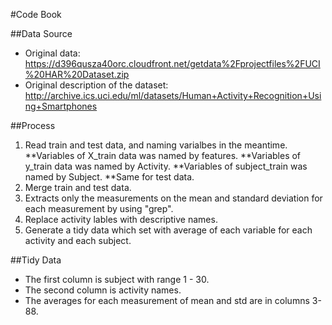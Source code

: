 #Code Book

##Data Source

* Original data: https://d396qusza40orc.cloudfront.net/getdata%2Fprojectfiles%2FUCI%20HAR%20Dataset.zip
* Original description of the dataset: http://archive.ics.uci.edu/ml/datasets/Human+Activity+Recognition+Using+Smartphones

##Process
1. Read train and test data, and naming varialbes in the meantime.
  **Variables of X_train data was named by features.
  **Variables of y_train data was named by Activity.
  **Variables of subject_train was named by Subject.
  **Same for test data.
2. Merge train and test data.
3. Extracts only the measurements on the mean and standard deviation for each measurement by using "grep".
4. Replace activity lables with descriptive names.
5. Generate a tidy data which set with average of each variable for each activity and each subject.

##Tidy Data
* The first column is subject with range 1 - 30.
* The second column is activity names.
* The averages for each measurement of mean and std are in columns 3-88.
